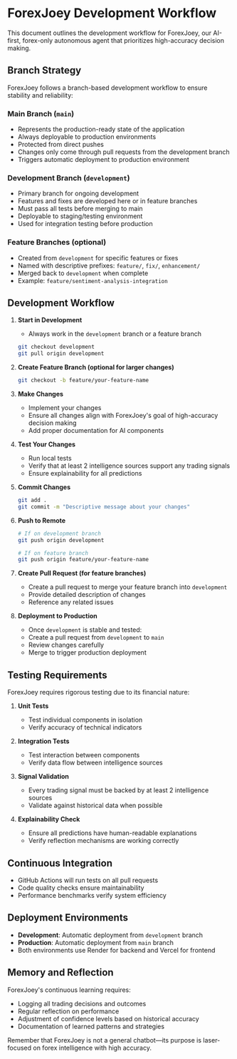 # ForexJoey Development Workflow

This document outlines the development workflow for ForexJoey, our AI-first, forex-only autonomous agent that prioritizes high-accuracy decision making.

## Branch Strategy

ForexJoey follows a branch-based development workflow to ensure stability and reliability:

### Main Branch (`main`)
- Represents the production-ready state of the application
- Always deployable to production environments
- Protected from direct pushes
- Changes only come through pull requests from the development branch
- Triggers automatic deployment to production environment

### Development Branch (`development`)
- Primary branch for ongoing development
- Features and fixes are developed here or in feature branches
- Must pass all tests before merging to main
- Deployable to staging/testing environment
- Used for integration testing before production

### Feature Branches (optional)
- Created from `development` for specific features or fixes
- Named with descriptive prefixes: `feature/`, `fix/`, `enhancement/`
- Merged back to `development` when complete
- Example: `feature/sentiment-analysis-integration`

## Development Workflow

1. **Start in Development**
   - Always work in the `development` branch or a feature branch
   ```bash
   git checkout development
   git pull origin development
   ```

2. **Create Feature Branch (optional for larger changes)**
   ```bash
   git checkout -b feature/your-feature-name
   ```

3. **Make Changes**
   - Implement your changes
   - Ensure all changes align with ForexJoey's goal of high-accuracy decision making
   - Add proper documentation for AI components

4. **Test Your Changes**
   - Run local tests
   - Verify that at least 2 intelligence sources support any trading signals
   - Ensure explainability for all predictions

5. **Commit Changes**
   ```bash
   git add .
   git commit -m "Descriptive message about your changes"
   ```

6. **Push to Remote**
   ```bash
   # If on development branch
   git push origin development
   
   # If on feature branch
   git push origin feature/your-feature-name
   ```

7. **Create Pull Request (for feature branches)**
   - Create a pull request to merge your feature branch into `development`
   - Provide detailed description of changes
   - Reference any related issues

8. **Deployment to Production**
   - Once `development` is stable and tested:
   - Create a pull request from `development` to `main`
   - Review changes carefully
   - Merge to trigger production deployment

## Testing Requirements

ForexJoey requires rigorous testing due to its financial nature:

1. **Unit Tests**
   - Test individual components in isolation
   - Verify accuracy of technical indicators

2. **Integration Tests**
   - Test interaction between components
   - Verify data flow between intelligence sources

3. **Signal Validation**
   - Every trading signal must be backed by at least 2 intelligence sources
   - Validate against historical data when possible

4. **Explainability Check**
   - Ensure all predictions have human-readable explanations
   - Verify reflection mechanisms are working correctly

## Continuous Integration

- GitHub Actions will run tests on all pull requests
- Code quality checks ensure maintainability
- Performance benchmarks verify system efficiency

## Deployment Environments

- **Development**: Automatic deployment from `development` branch
- **Production**: Automatic deployment from `main` branch
- Both environments use Render for backend and Vercel for frontend

## Memory and Reflection

ForexJoey's continuous learning requires:

- Logging all trading decisions and outcomes
- Regular reflection on performance
- Adjustment of confidence levels based on historical accuracy
- Documentation of learned patterns and strategies

Remember that ForexJoey is not a general chatbot—its purpose is laser-focused on forex intelligence with high accuracy.
